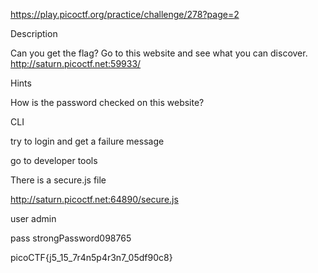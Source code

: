 
https://play.picoctf.org/practice/challenge/278?page=2

Description

Can you get the flag? Go to this website and see what you can discover.
http://saturn.picoctf.net:59933/

Hints

How is the password checked on this website?

CLI

try to login and get a failure message

go to developer tools

There is a secure.js file


http://saturn.picoctf.net:64890/secure.js

user
admin

pass
strongPassword098765

picoCTF{j5_15_7r4n5p4r3n7_05df90c8} 
